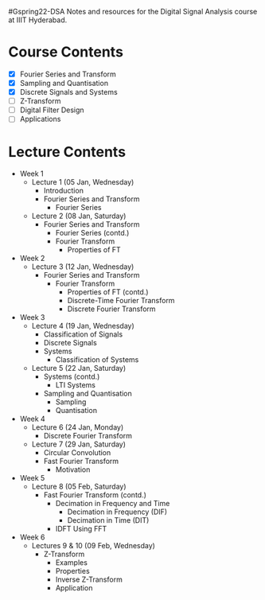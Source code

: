 #Gspring22-DSA
Notes and resources for the Digital Signal Analysis course at IIIT Hyderabad.

# Course Contents
- [x] Fourier Series and Transform
- [x] Sampling and Quantisation
- [x] Discrete Signals and Systems
- [ ] Z-Transform
- [ ] Digital Filter Design
- [ ] Applications

# Lecture Contents
* Week 1
    - Lecture 1 (05 Jan, Wednesday)
        - Introduction
        - Fourier Series and Transform
            - Fourier Series
    - Lecture 2 (08 Jan, Saturday)
        - Fourier Series and Transform
            - Fourier Series (contd.)
            - Fourier Transform
                - Properties of FT
* Week 2
    - Lecture 3 (12 Jan, Wednesday)
        - Fourier Series and Transform
            - Fourier Transform
                - Properties of FT (contd.)
                - Discrete-Time Fourier Transform
                - Discrete Fourier Transform
* Week 3
    - Lecture 4 (19 Jan, Wednesday)
        - Classification of Signals
        - Discrete Signals
        - Systems
            - Classification of Systems
    - Lecture 5 (22 Jan, Saturday)
        - Systems (contd.)
            - LTI Systems
        - Sampling and Quantisation
            - Sampling
            - Quantisation
* Week 4
    - Lecture 6 (24 Jan, Monday)
        - Discrete Fourier Transform
    - Lecture 7 (29 Jan, Saturday)
        - Circular Convolution
        - Fast Fourier Transform
            - Motivation
* Week 5
    - Lecture 8 (05 Feb, Saturday)
        - Fast Fourier Transform (contd.)
            - Decimation in Frequency and Time
                - Decimation in Frequency (DIF)
                - Decimation in Time (DIT)
            - IDFT Using FFT
* Week 6
    - Lectures 9 & 10 (09 Feb, Wednesday)
        - Z-Transform
            - Examples
            - Properties
            - Inverse Z-Transform
            - Application
